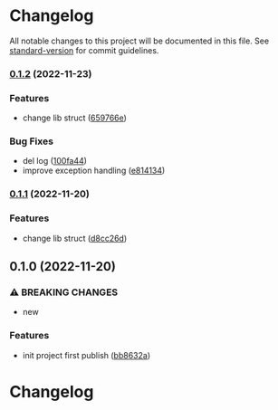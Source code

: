 # Changelog

All notable changes to this project will be documented in this file. See [standard-version](https://github.com/conventional-changelog/standard-version) for commit guidelines.

### [0.1.2](https://github.com/wanwu/cheetah-capture/compare/v0.1.0...v0.1.2) (2022-11-23)


### Features

* change lib struct ([659766e](https://github.com/wanwu/cheetah-capture/commit/659766e6dcc183f31078cd39d5e1faea079b1a64))


### Bug Fixes

* del log ([100fa44](https://github.com/wanwu/cheetah-capture/commit/100fa44da4436384a4a09278f15e04d9a015d75e))
* improve exception handling ([e814134](https://github.com/wanwu/cheetah-capture/commit/e814134fa30e58426110bb44378928a1727c191a))

### [0.1.1](https://github.com/wanwu/cheetah-capture/compare/v0.1.0...v0.1.1) (2022-11-20)


### Features

* change lib struct ([d8cc26d](https://github.com/wanwu/cheetah-capture/commit/d8cc26d6284e9ad37fa9c63a1f5f00d13ebb3581))

## 0.1.0 (2022-11-20)


### ⚠ BREAKING CHANGES

* new

### Features

* init project first publish ([bb8632a](https://github.com/wanwu/cheetah-capture/commit/bb8632ad5c7fdd3abf32bca85685b6579bff9779))

# Changelog
